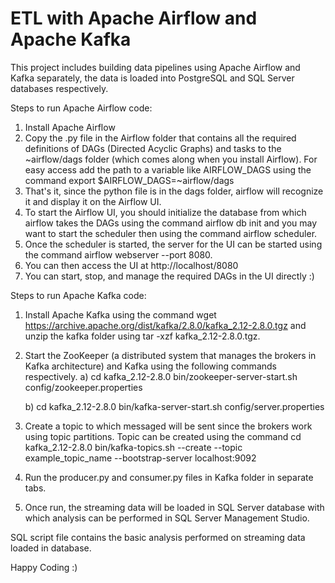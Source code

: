 # ETL with Apache Airflow and Apache Kafka
This project includes building data pipelines using Apache Airflow and Kafka separately, the data is loaded into PostgreSQL and SQL Server databases respectively. 

Steps to run Apache Airflow code:
1) Install Apache Airflow
2) Copy the .py file in the Airflow folder that contains all the required definitions of DAGs (Directed Acyclic Graphs) and tasks to the ~airflow/dags folder (which comes along when you install Airflow). For easy access add the path to a variable like AIRFLOW_DAGS using the command export $AIRFLOW_DAGS=~airflow/dags
3) That's it, since the python file is in the dags folder, airflow will recognize it and display it on the Airflow UI.
4) To start the Airflow UI, you should initialize the database from which airflow takes the DAGs using the command airflow db init and you may want to start the scheduler then using the command airflow scheduler. 
5) Once the scheduler is started, the server for the UI can be started using the command airflow webserver --port 8080. 
6) You can then access the UI at http://localhost/8080
7) You can start, stop, and manage the required DAGs in the UI directly :)

Steps to run Apache Kafka code:
1) Install Apache Kafka using the command wget https://archive.apache.org/dist/kafka/2.8.0/kafka_2.12-2.8.0.tgz and unzip the kafka folder using tar -xzf kafka_2.12-2.8.0.tgz.
2) Start the ZooKeeper (a distributed system that manages the brokers in Kafka architecture) and Kafka using the following commands respectively.
    a) cd kafka_2.12-2.8.0
       bin/zookeeper-server-start.sh config/zookeeper.properties
       
    b) cd kafka_2.12-2.8.0
       bin/kafka-server-start.sh config/server.properties
3) Create a topic to which messaged will be sent since the brokers work using topic partitions. Topic can be created using the command cd kafka_2.12-2.8.0
bin/kafka-topics.sh --create --topic example_topic_name --bootstrap-server localhost:9092
4) Run the producer.py and consumer.py files in Kafka folder in separate tabs.
5) Once run, the streaming data will be loaded in SQL Server database with which analysis can be performed in SQL Server Management Studio.

SQL script file contains the basic analysis performed on streaming data loaded in database. 

Happy Coding :)


